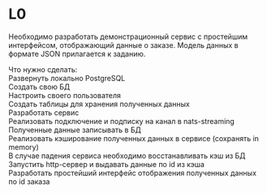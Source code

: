 # L0
Необходимо разработать демонстрационный сервис с простейшим интерфейсом, отображающий данные о заказе. Модель данных в формате JSON прилагается к заданию.	<br>
				
Что нужно сделать:<br>
Развернуть локально PostgreSQL<br>
Создать свою БД<br>
Настроить своего пользователя<br>
Создать таблицы для хранения полученных данных<br>
Разработать сервис<br>
Реализовать подключение и подписку на канал в nats-streaming<br>
Полученные данные записывать в БД<br>
Реализовать кэширование полученных данных в сервисе (сохранять in memory)<br>
В случае падения сервиса необходимо восстанавливать кэш из БД<br>
Запустить http-сервер и выдавать данные по id из кэша<br>
Разработать простейший интерфейс отображения полученных данных по id заказа<br>
